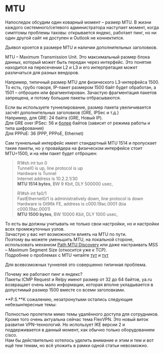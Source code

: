 # MTU

Напоследок обсудим один коварный момент – размер MTU. В жизни каждого системного/сетевого администратора наступает момент, когда симптомы проблемы таковы: открывается яндекс, работает пинг, но ни один другой сайт не доступен и Outlook не коннектится.

Дьявол кроется в размере MTU и наличии дополнительных заголовков.

MTU – Maximum Transmission Unit. Это максимальный размер блока данных, который может быть передан через интерфейс. Это понятие находится на пересечении L2 и L3 и его интерпретация может различаться для разных вендоров.

Например, типичный размер MTU для физического L3-интерфейса 1500. То есть, грубо говоря, IP-пакет размером 1500 байт будет обработан, а 1501 – отброшен или фрагментирован. Зачастую фрагментация пакетов запрещена, и потому большие пакеты отбрасываются.

Если вы используете туннелирование, размер пакета увеличивается засчёт дополнительных заголовков \(GRE, IPSec и т.д.\)  
Например, для GRE: 24 байта \(GRE, Новый IP\).  
Для GRE over IPSec: 56 и [более](http://www.firewall.cx/cisco-technical-knowledgebase/cisco-routers/872-cisco-router-gre-ipsec-tunnel-transport.html) байтов \(зависит от режима работы и типа шифрования\)  
Для PPPoE: 36 \(PPP, PPPoE, Ethernet\)

Сам туннельный интерфейс имеет стандартный MTU 1514 и пропускает такие пакеты, но у провайдера на физическом интерфейсе стоит MTU=1500, и на нём пакет будет отброшен:

> R1\#sh int tun 0  
> Tunnel0 is up, line protocol is up  
> Hardware is Tunnel  
> Internet address is 10.2.2.1/30  
> **MTU 1514 bytes**, BW 9 Kbit, DLY 500000 usec,  
>   
> R1\#sh int fa0/1  
> FastEthernet0/1 is administratively down, line protocol is down  
> Hardware is Gt96k FE, address is c000.19ac.0001 \(bia c000.19ac.0001\)  
> **MTU 1500 bytes**, BW 10000 Kbit, DLY 1000 usec,

То есть вы должны учитывать не только свои настройки, но и настройки всех промежуточных узлов.  
Зачастую у вас нет возможности влиять на MTU по пути.  
Поэтому вы можете уменьшить MTU, на локальной стороне, использовать механизм [Path MTU Discovery](http://www.opennet.ru/base/net/pmtu_troubles.txt.html) или даже настраивать MSS – Maximum Segment Size \(относится уже к TCP\).  
Подробнее о проблемах с MTU читайте [тут](http://www.opennet.ru/base/net/pppoe_mtu.txt.html) и [тут](https://supportforums.cisco.com/thread/150917)

Для всевозможных туннелей это совершенно типичная проблема.

Почему же работают пинг и яндекс?  
Пакеты ICMP Request и Relpy имеют размер от 32 до 64 байтов, ya.ru возвращает очень мало информации, которая вполне укладывается в допустимый размер 1500 вместе со всеми заголовками.

**P.S.**К сожалению, незатронутыми остались следующие небезынтересные темы:

Полностью пролетели мимо темы удалённого доступа для сотрудников.  
Кроме того очень актуальна сейчас тема FlexVPN. Это новый виток развития VPN-технологий. Но использует IKE версии 2 и поддерживается в данный момент, как обычно только оборудованием cisco.  
Нам бы действительно хотелось уделить внимание и этим и тем и вот ещё тем темам, но всё уложить в рамки одной статьи невозможно.

